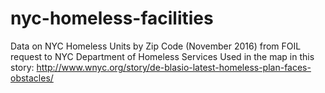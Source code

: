 # nyc-homeless-facilities
Data on NYC Homeless Units by Zip Code (November 2016)
from FOIL request to NYC Department of Homeless Services
Used in the map in this story: 
http://www.wnyc.org/story/de-blasio-latest-homeless-plan-faces-obstacles/
